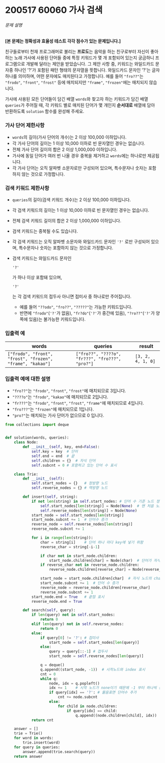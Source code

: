 # 200517 60060 가사 검색

###### 문제 설명

**[본 문제는 정확성과 효율성 테스트 각각 점수가 있는 문제입니다.]**

친구들로부터 천재 프로그래머로 불리는 **프로도**는 음악을 하는 친구로부터 자신이 좋아하는 노래 가사에 사용된 단어들 중에 특정 키워드가 몇 개 포함되어 있는지 궁금하니 프로그램으로 개발해 달라는 제안을 받았습니다.
그 제안 사항 중, 키워드는 와일드카드 문자중 하나인 '?'가 포함된 패턴 형태의 문자열을 뜻합니다. 와일드카드 문자인 '?'는 글자 하나를 의미하며, 어떤 문자에도 매치된다고 가정합니다. 예를 들어 `"fro??"`는 `"frodo"`, `"front"`, `"frost"` 등에 매치되지만 `"frame"`, `"frozen"`에는 매치되지 않습니다.

가사에 사용된 모든 단어들이 담긴 배열 `words`와 찾고자 하는 키워드가 담긴 배열 `queries`가 주어질 때, 각 키워드 별로 매치된 단어가 몇 개인지 **순서대로** 배열에 담아 반환하도록 `solution` 함수를 완성해 주세요.

### 가사 단어 제한사항

- `words`의 길이(가사 단어의 개수)는 2 이상 100,000 이하입니다.
- 각 가사 단어의 길이는 1 이상 10,000 이하로 빈 문자열인 경우는 없습니다.
- 전체 가사 단어 길이의 합은 2 이상 1,000,000 이하입니다.
- 가사에 동일 단어가 여러 번 나올 경우 중복을 제거하고 `words`에는 하나로만 제공됩니다.
- 각 가사 단어는 오직 알파벳 소문자로만 구성되어 있으며, 특수문자나 숫자는 포함하지 않는 것으로 가정합니다.

### 검색 키워드 제한사항

- `queries`의 길이(검색 키워드 개수)는 2 이상 100,000 이하입니다.

- 각 검색 키워드의 길이는 1 이상 10,000 이하로 빈 문자열인 경우는 없습니다.

- 전체 검색 키워드 길이의 합은 2 이상 1,000,000 이하입니다.

- 검색 키워드는 중복될 수도 있습니다.

- 각 검색 키워드는 오직 알파벳 소문자와 와일드카드 문자인 `'?'` 로만 구성되어 있으며, 특수문자나 숫자는 포함하지 않는 것으로 가정합니다.

- 검색 키워드는 와일드카드 문자인

   

  ```
  '?'
  ```

  가 하나 이상 포함돼 있으며,

   

  ```
  '?'
  ```

  는 각 검색 키워드의 접두사 아니면 접미사 중 하나로만 주어집니다.

  - 예를 들어 `"??odo"`, `"fro??"`, `"?????"`는 가능한 키워드입니다.
  - 반면에 `"frodo"`(`'?'`가 없음), `"fr?do"`(`'?'`가 중간에 있음), `"?ro??"`(`'?'`가 양쪽에 있음)는 불가능한 키워드입니다.

### 입출력 예

| words                                                     | queries                                         | result            |
| --------------------------------------------------------- | ----------------------------------------------- | ----------------- |
| `["frodo", "front", "frost", "frozen", "frame", "kakao"]` | `["fro??", "????o", "fr???", "fro???", "pro?"]` | `[3, 2, 4, 1, 0]` |

### 입출력 예에 대한 설명

- `"fro??"`는 `"frodo"`, `"front"`, `"frost"`에 매치되므로 3입니다.
- `"????o"`는 `"frodo"`, `"kakao"`에 매치되므로 2입니다.
- `"fr???"`는 `"frodo"`, `"front"`, `"frost"`, `"frame"`에 매치되므로 4입니다.
- `"fro???"`는 `"frozen"`에 매치되므로 1입니다.
- `"pro?"`는 매치되는 가사 단어가 없으므로 0 입니다.

```python
from collections import deque


def solution(words, queries):
    class Node:
        def __init__(self, key, end=False):
            self.key = key  # 단어
            self.end = end  # 끝
            self.children = {}  # 자식 단어
            self.subcnt = 0 # 포함하고 있는 단어 수 표시

    class Trie:
        def __init__(self):
            self.start_nodes = {}   # 정방향 노드
            self.reverse_nodes = {} # 역방향 노드

        def insert(self, string):
            if not len(string) in self.start_nodes: # 단어 수 기준 노드 정하기
                self.start_nodes[len(string)] = Node(None)  # 맨 처음 노드는 None
                self.reverse_nodes[len(string)] = Node(None)
            start_node = self.start_nodes[len(string)]
            start_node.subcnt += 1  # 단어수 증가
            reverse_node = self.reverse_nodes[len(string)]
            reverse_node.subcnt += 1

            for i in range(len(string)):
                char = string[i]    # 단어 하나 마다 key에 넣기 위함
                reverse_char = string[-i-1]

                if char not in start_node.children:
                    start_node.children[char] = Node(char)  # 단어가 자식 노드에 없다면 key(단어) 넣기
                if reverse_char not in reverse_node.children:
                    reverse_node.children[reverse_char] = Node(reverse_char)

                start_node = start_node.children[char]  # 자식 노드의 char 단어 노드로 이동
                start_node.subcnt += 1  # 단어 수 증가
                reverse_node = reverse_node.children[reverse_char]
                reverse_node.subcnt += 1
            start_node.end = True   # 끝점 표시
            reverse_node.end = True

        def search(self, query):
            if len(query) not in self.start_nodes:
                return 0
            elif len(query) not in self.reverse_nodes:
                return 0
            else:
                if query[0] != '?': # 접미사
                    start_node = self.start_nodes[len(query)]
                else:
                    query = query[::-1] # 접두사
                    start_node = self.reverse_nodes[len(query)]

                q = deque()
                q.append((start_node, -1))  # 시작노드와 index 표시
                cnt = 0
                while q:
                    node, idx = q.popleft()
                    idx += 1    # 시작 노드가 none이기 때문에 -1 부터 하나씩 증가
                    if query[idx] == '?': # 물음표면 단어수 추가
                        cnt += node.subcnt
                    else:
                        for child in node.children:
                            if query[idx] == child:
                                q.append((node.children[child], idx))
            return cnt

    answer = []
    trie = Trie()
    for word in words:
        trie.insert(word)
    for query in queries:
        answer.append(trie.search(query))
    return answer
```

